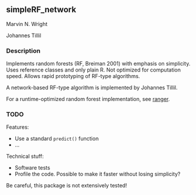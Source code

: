 ## simpleRF_network
Marvin N. Wright

Johannes Tillil

### Description
Implements random forests (RF, Breiman 2001) with emphasis on simplicity. Uses reference classes and only plain R. Not optimized for computation speed. Allows rapid prototyping of RF-type algorithms.

A network-based RF-type algorithm is implemented by Johannes Tillil.

For a runtime-optimized random forest implementation, see [ranger](https://github.com/imbs-hl/ranger).

### TODO
Features: 
* Use a standard `predict()` function
* ...

Technical stuff:
* Software tests
* Profile the code. Possible to make it faster without losing simplicity?

Be careful, this package is not extensively tested!
